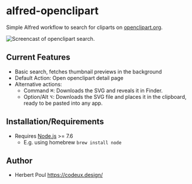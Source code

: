# alfred-openclipart

Simple Alfred workflow to search for cliparts on [openclipart.org](https://openclipart.org).

![Screencast of openclipart search.](assets/images/alfred-openclipart-search.gif)

## Current Features

* Basic search, fetches thumbnail previews in the background
* Default Action: Open openclipart detail page
* Alternative actions:
    * Command <kbd>⌘</kbd>: Downloads the SVG and reveals it in Finder.
    * Option/Alt <kbd>⌥</kbd>: Downloads the SVG file and places it in the clipboard, ready to be pasted into any app.

## Installation/Requirements

* Requires [Node.js](https://nodejs.org) >= 7.6
    * E.g. using homebrew `brew install node` 


## Author

* Herbert Poul https://codeux.design/

